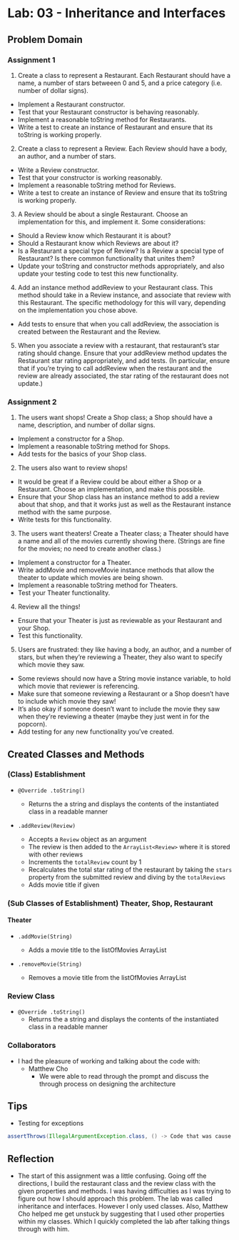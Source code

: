 # Lab: 03 - Inheritance and Interfaces

## Problem Domain

### Assignment 1

1. Create a class to represent a Restaurant. Each Restaurant should have a name, a number of stars betweeen 0 and 5, and a price category (i.e. number of dollar signs).

- Implement a Restaurant constructor.
- Test that your Restaurant constructor is behaving reasonably.
- Implement a reasonable toString method for Restaurants.
- Write a test to create an instance of Restaurant and ensure that its toString is working properly.

2. Create a class to represent a Review. Each Review should have a body, an author, and a number of stars.

- Write a Review constructor.
- Test that your constructor is working reasonably.
- Implement a reasonable toString method for Reviews.
- Write a test to create an instance of Review and ensure that its toString is working properly.

3. A Review should be about a single Restaurant. Choose an implementation for this, and implement it. Some considerations:

- Should a Review know which Restaurant it is about?
- Should a Restaurant know which Reviews are about it?
- Is a Restaurant a special type of Review? Is a Review a special type of Restaurant? Is there common functionality that unites them?
- Update your toString and constructor methods appropriately, and also update your testing code to test this new functionality.

4. Add an instance method addReview to your Restaurant class. This method should take in a Review instance, and associate that review with this Restaurant. The specific methodology for this will vary, depending on the implementation you chose above.

- Add tests to ensure that when you call addReview, the association is created between the Restaurant and the Review.

5. When you associate a review with a restaurant, that restaurant’s star rating should change. Ensure that your addReview method updates the Restaurant star rating appropriately, and add tests. (In particular, ensure that if you’re trying to call addReview when the restaurant and the review are already associated, the star rating of the restaurant does not update.)

### Assignment 2

1. The users want shops! Create a Shop class; a Shop should have a name, description, and number of dollar signs.

- Implement a constructor for a Shop.
- Implement a reasonable toString method for Shops.
- Add tests for the basics of your Shop class.

2. The users also want to review shops!

- It would be great if a Review could be about either a Shop or a Restaurant. Choose an implementation, and make this possible.
- Ensure that your Shop class has an instance method to add a review about that shop, and that it works just as well as the Restaurant instance method with the same purpose.
- Write tests for this functionality.

3. The users want theaters! Create a Theater class; a Theater should have a name and all of the movies currently showing there. (Strings are fine for the movies; no need to create another class.)

- Implement a constructor for a Theater.
- Write addMovie and removeMovie instance methods that allow the theater to update which movies are being shown.
- Implement a reasonable toString method for Theaters.
- Test your Theater functionality.

4. Review all the things!

- Ensure that your Theater is just as reviewable as your Restaurant and your Shop.
- Test this functionality.

5. Users are frustrated: they like having a body, an author, and a number of stars, but when they’re reviewing a Theater, they also want to specify which movie they saw.

- Some reviews should now have a String movie instance variable, to hold which movie that reviewer is referencing.
- Make sure that someone reviewing a Restaurant or a Shop doesn’t have to include which movie they saw!
- It’s also okay if someone doesn’t want to include the movie they saw when they’re reviewing a theater (maybe they just went in for the popcorn).
- Add testing for any new functionality you’ve created.

## Created Classes and Methods

### (Class) Establishment

- `@Override .toString()`
    - Returns the a string and displays the contents of the instantiated class in a readable manner

- `.addReview(Review)`
    - Accepts a `Review` object as an argument
    - The review is then added to the `ArrayList<Review>` where it is stored with other reviews
    - Increments the `totalReview` count by 1
    - Recalculates the total star rating of the restaurant by taking the `stars` property from the submitted review and diving by the `totalReviews`
    - Adds movie title if given

### (Sub Classes of Establishment) Theater, Shop, Restaurant

#### Theater

- `.addMovie(String)`
    - Adds a movie title to the listOfMovies ArrayList

- `.removeMovie(String)`
    - Removes a movie title from the listOfMovies ArrayList

### Review Class

- `@Override .toString()`
    - Returns the a string and displays the contents of the instantiated class in a readable manner

### Collaborators

- I had the pleasure of working and talking about the code with:
    - Matthew Cho
        - We were able to read through the prompt and discuss the through process on designing the architecture

## Tips

- Testing for exceptions
```java
assertThrows(IllegalArgumentException.class, () -> Code that was cause exception)
```

## Reflection

- The start of this assignment was a little confusing. Going off the directions, I build the restaurant class and the review class with the given properties and methods. I was having difficulties as I was trying to figure out how I should approach this problem. The lab was called inheritance and interfaces. However I only used classes. Also, Matthew Cho helped me get unstuck by suggesting that I used other properties within my classes. Which I quickly completed the lab after talking things through with him.